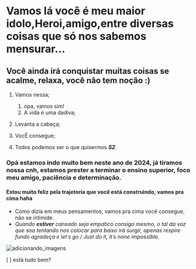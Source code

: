 # Vamos lá você é meu maior idolo,Heroi,amigo,entre diversas coisas que só nos sabemos mensurar...

## Você ainda irá conquistar muitas coisas se acalme, relaxa, você não tem noção :)
1. Vamos nessa;
    1. opa, vamos sim! 
    2. A vida é uma dadiva;

2. Levanta a cabeça;

3. VocÊ consegue;

4. Todos podemos ser o que quisermos _**S2**_.

### Opá estamos indo muito bem neste ano de 2024, já tiramos nossa cnh, estamos prester a terminar o ensino superior, foco meu amigo, paciência e determinação.

#### Estou muito feliz pela trajetoria que você está construindo, vamos pra cima haha

* Como dizia em meus pensamentos, vamos pra cima você consegue, não se intimide.
* _Quando **estiver** cansado seja empatico consigo mesmo, o tal da voz que soa tentando nos colocar para baixo irá surgir, apenas respire fundo agradeça e let´s go / Just do it, it´s none impossible._

![adicionando_imagens](C:\Users\user\Pictures\CameraRoll\chama.jpeg)

[ ] está tudo bem? 

